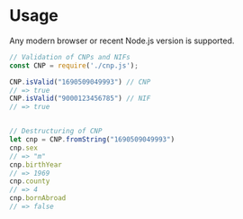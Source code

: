 # Usage

Any modern browser or recent Node.js version is supported.

```javascript
// Validation of CNPs and NIFs
const CNP = require('./cnp.js');

CNP.isValid("1690509049993") // CNP
// => true
CNP.isValid("9000123456785") // NIF
// => true


// Destructuring of CNP
let cnp = CNP.fromString("1690509049993")
cnp.sex
// => "m"
cnp.birthYear
// => 1969
cnp.county
// => 4
cnp.bornAbroad
// => false
```


